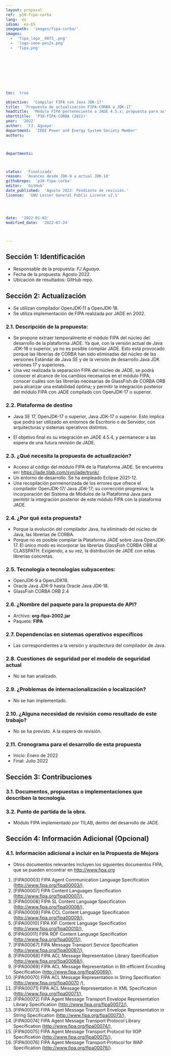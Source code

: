 ```yaml
---
layout: proposal
ref:  p10-fipa-corba
lang:  es
idiom:  es-ES
imagepath:  'images/fipa-corba/'
images:
  -  'fipa_logo__0075_.png'
  -  'logo-ieee-pes2x.png'
  -  'fipa.png'









toc:  true

objective:  'Compilar FIPA con Java JDK-17'
title:  'Propuesta de actualización FIPA-CORBA a JDK-17'
headtitle:  'Módulo FIPA perteneciente a JADE 4.5.x: propuesta para actualización a OpenJDK-17 y Java Platform Module System con GlassFish CORBA ORB incorporado.'
shorttitle:  'P10-FIPA-CORBA (2022)'
year:  '2022'
author:  'FJ. Aguayo'
department:  'IEEE Power and Energy System Society Member'
authors:



departments:



status:  'Finalizada'
reason:  'Avances desde JDK-9 a actual JDK-18'
githubrepo:  'p10-fipa-corba'
editor:  'GitHub'
date_published:  'Agosto 2022: Pendiente de revisión.'
license:  'GNU Lesser General Public License v2.1'




date:  '2022-01-02'
modified_date:  '2022-07-24'



---
```








  

##   Sección 1: Identificación
-  Responsable de la propuesta: _FJ Aguayo_.
-  Fecha de la propuesta: Agosto 2022.
-  Ubicación de resultados: GitHub repo.

##   Sección 2: Actualización
-  Se utilizan compilador OpenJDK-11 a OpenJDK-18.
-  Se utiliza implementación de FIPA realizada por JADE en 2002.

###  2.1. Descripción de la propuesta:

-  Se propone extraer temporalmente el módulo FIPA del núcleo del desarrollo de la plataforma JADE. Ya que, con la versión actual de Java JDK-18 o superior, ya no es posible compilar JADE. Esto está provocado porque las librerías de CORBA han sido eliminadas del núcleo de las versiones Estándar de Java SE y de la versión de desarrollo Java JDK veriones 17 y superiores. 
-  Una vez realizada la separación FIPA del núcleo de JADE, se podrá conocer el alcance de los cambios necesarios en el módulo FIPA; conocer cuáles son las librerías necesarias de GlassFish de CORBA ORB para alcanzar una estabilidad óptima; y permitir la integración posterior del módulo FIPA con JADE compilado con OpenJDK-17 o superior.

###  2.2. Plataforma de destino
-  Java SE 17, OpenJDK-17 o superior, Java JDK-17 o superior. Esto implica que podrá ser utilizado en entornos de Escritorio o de Servidor, con arquitecturas y sistemas operativos distintos.
  
-  El objetivo final es su integración en JADE 4.5.4, y permanecer a las espera de una futura revisión de JADE.




###  2.3. ¿Qué necesita la propuesta de actualización?
-  Acceso al código del módulo FIPA de la Plataforma JADE. Se encuentra en: <https://jade.tilab.com/svn/jade/trunk/>
-  Un entorno de desarrollo. Se ha empleado Eclipse 2021-12.
-  Una recopilación pormenorizada de los errores que ofrece el compilador OpenJDK-17/ Java JDK-17; su corrección progresiva; la incorporación del Sistema de Módulos de la Plataforma Java para permitir la integración posterior de este módulo FIPA con la plataforma JADE.


###  2.4. ¿Por qué esta propuesta?
-  Porque la evolución del compilador Java, ha eliminado del núcleo de Java, las librerías de CORBA. 
-  Porque no es posible compilar la Plataforma JADE sobre Java OpenJDK-17. El único modo es incorporar las librerías GlassFish CORBA ORB al CLASSPATH. Exigiendo, a su vez, la distribución de JADE con estas librerías concretas.






###  2.5. Tecnología o tecnologías subyacentes:
-  OpenJDK-9 a OpenJDK18.
-  Oracle Java JDK-9 hasta Oracle Java JDK-18.
-  GlassFish CORBA ORB 2.4









###  2.6. ¿Nombre del paquete para la propuesta de API?
-  Archivo: **org-fipa-2002.jar**
-  Paquete: **FIPA**













###  2.7. Dependencias en sistemas operativos específicos
-  Las correspondientes a la versión y arquitectura del compilador de Java.












###  2.8. Cuestiones de seguridad por el modelo de seguridad actual
-  No se han analizado.














###  2.9. ¿Problemas de internacionalización o localización?
-  No se han implementado.















###  2.10. ¿Alguna necesidad de revisión como resultado de este trabajo?
-  No se ha previsto. A la espera de revisión.
















###  2.11. Cronograma para el desarrollo de esta propuesta
-   Inicio: Enero de 2022 
-   Final: Julio 2022
















##   Sección 3: Contribuciones




###  3.1. Documentos, propuestas o implementaciones que describen la tecnología.















###  3.2. Punto de partida de la obra.
-   Módulo FIPA implementado por TILAB, dentro del desarrollo de JADE.



















##   Sección 4: Información Adicional (Opcional)












###  4.1. Información adicional a incluir en la Propuesta de Mejora
-  Otros documentos relevantes incluyen los siguientes documentos FIPA, que se pueden encontrar en http://www.fipa.org
  
1. [FIPA00003] FIPA Agent Communication Language Specification (http://www.fipa.org/fipa00003/),
1. [FIPA00007] FIPA Content Languages Specification (http://www.fipa.org/fipa00007/),
1. [FIPA00008] FIPA SL Content Language Specification (http://www.fipa.org/fipa00008/),
1. [FIPA00009] FIPA CCL Content Language Specification (http://www.fipa.org/fipa00009/),
1. [FIPA00010] FIPA KIF Content Language Specification (http://www.fipa.org/fipa00010/),
1. [FIPA00011] FIPA RDF Content Language Specification (http://www.fipa.org/fipa00011/),
1. [FIPA00067] FIPA Message Transport Service Specification (http://www.fipa.org/fipa00067/),
1. [FIPA00068] FIPA ACL Message Representation Library Specification (http://www.fipa.org/fipa00068/),
1. [FIPA00069] FIPA ACL Message Representation in Bit-efficient Encoding Specification (http://www.fipa.org/fipa00069/),
1. [FIPA00070] FIPA ACL Message Representation in String Specification (http://www.fipa.org/fipa00070 /),
1. [FIPA00071] FIPA ACL Message Representation in XML Specification (http://www.fipa.org/fipa00071/),
1. [FIPA00072] FIPA Agent Message Transport Envelope Representation Library Specification (http://www.fipa.org/fipa00072/),
1. [FIPA00073] FIPA Agent Message Transport Envelope Representation in String Specification (http://www.fipa.org/fipa00073/),
1. [FIPA00074] FIPA Agent Message Transport Protocol Library Specification (http://www.fipa.org/fipa00074/),
1. [FIPA00075] FIPA Agent Message Transport Protocol for IIOP Specification (http://www.fipa.org/fipa00075/),
1. [FIPA00076] FIPA Agent Message Transport Protocol for WAP Specification (http://www.fipa.org/fipa00076/).
